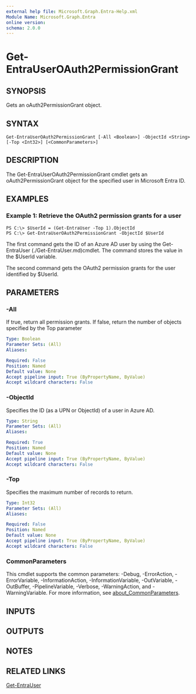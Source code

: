 ```yaml
---
external help file: Microsoft.Graph.Entra-Help.xml
Module Name: Microsoft.Graph.Entra
online version:
schema: 2.0.0
---
```


# Get-EntraUserOAuth2PermissionGrant

## SYNOPSIS
Gets an oAuth2PermissionGrant object.

## SYNTAX

```
Get-EntraUserOAuth2PermissionGrant [-All <Boolean>] -ObjectId <String> [-Top <Int32>] [<CommonParameters>]
```

## DESCRIPTION
The Get-EntraUserOAuth2PermissionGrant cmdlet gets an oAuth2PermissionGrant object for the specified user in Microsoft Entra ID.

## EXAMPLES

### Example 1: Retrieve the OAuth2 permission grants for a user
```
PS C:\> $UserId = (Get-EntraUser -Top 1).ObjectId
PS C:\> Get-EntraUserOAuth2PermissionGrant -ObjectId $UserId
```

The first command gets the ID of an Azure AD user by using the Get-EntraUser (./Get-EntraUser.md)cmdlet. 
The command stores the value in the $UserId variable.

The second command gets the OAuth2 permission grants for the user identified by $UserId.

## PARAMETERS

### -All
If true, return all permission grants.
If false, return the number of objects specified by the Top parameter

```yaml
Type: Boolean
Parameter Sets: (All)
Aliases:

Required: False
Position: Named
Default value: None
Accept pipeline input: True (ByPropertyName, ByValue)
Accept wildcard characters: False
```

### -ObjectId
Specifies the ID (as a UPN or ObjectId) of a user in Azure AD.

```yaml
Type: String
Parameter Sets: (All)
Aliases:

Required: True
Position: Named
Default value: None
Accept pipeline input: True (ByPropertyName, ByValue)
Accept wildcard characters: False
```

### -Top
Specifies the maximum number of records to return.

```yaml
Type: Int32
Parameter Sets: (All)
Aliases:

Required: False
Position: Named
Default value: None
Accept pipeline input: True (ByPropertyName, ByValue)
Accept wildcard characters: False
```

### CommonParameters
This cmdlet supports the common parameters: -Debug, -ErrorAction, -ErrorVariable, -InformationAction, -InformationVariable, -OutVariable, -OutBuffer, -PipelineVariable, -Verbose, -WarningAction, and -WarningVariable. For more information, see [about_CommonParameters](http://go.microsoft.com/fwlink/?LinkID=113216).

## INPUTS

## OUTPUTS

## NOTES

## RELATED LINKS

[Get-EntraUser]()

